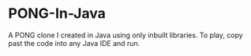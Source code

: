 # PONG-In-Java
A PONG clone I created in Java using only inbuilt libraries. To play, copy past the code into any Java IDE and run.
